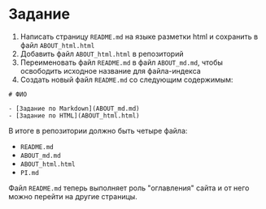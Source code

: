 # Задание

1. Написать страницу `README.md` на языке разметки html и сохранить в файл `ABOUT_html.html`
2. Добавить файл `ABOUT_html.html` в репозиторий
3. Переименовать файл `README.md` в файл `ABOUT_md.md`, чтобы освободить исходное название для файла-индекса
4. Создать новый файл `README.md` со следующим содержимым:

```
# ФИО

- [Задание по Markdown](ABOUT_md.md)
- [Задание по HTML](ABOUT_html.html)
```

В итоге в репозитории должно быть четыре файла:
- `README.md`
- `ABOUT_md.md`
- `ABOUT_html.html`
- `PI.md`

Файл `README.md` теперь выполняет роль "оглавления" сайта и от него можно перейти на другие страницы.
